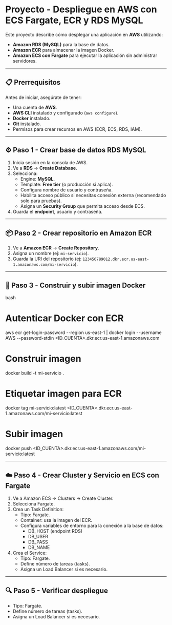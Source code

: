 # Proyecto - Despliegue en AWS con ECS Fargate, ECR y RDS MySQL

Este proyecto describe cómo desplegar una aplicación en **AWS** utilizando:
- **Amazon RDS (MySQL)** para la base de datos.
- **Amazon ECR** para almacenar la imagen Docker.
- **Amazon ECS con Fargate** para ejecutar la aplicación sin administrar servidores.

---

## 📋 Prerrequisitos

Antes de iniciar, asegúrate de tener:
- Una cuenta de **AWS**.
- **AWS CLI** instalado y configurado (`aws configure`).
- **Docker** instalado.
- **Git** instalado.
- Permisos para crear recursos en AWS (ECR, ECS, RDS, IAM).

---

## ⚙️ Paso 1 - Crear base de datos RDS MySQL

1. Inicia sesión en la consola de AWS.
2. Ve a **RDS** → **Create Database**.
3. Selecciona:
   - Engine: **MySQL**.
   - Template: **Free tier** (o producción si aplica).
   - Configura nombre de usuario y contraseña.
   - Habilita acceso público si necesitas conexión externa (recomendado solo para pruebas).
   - Asigna un **Security Group** que permita acceso desde ECS.
4. Guarda el **endpoint**, usuario y contraseña.

---

## 📦 Paso 2 - Crear repositorio en Amazon ECR

1. Ve a **Amazon ECR** → **Create Repository**.
2. Asigna un nombre (ej: `mi-servicio`).
3. Guarda la URI del repositorio (ej: `123456789012.dkr.ecr.us-east-1.amazonaws.com/mi-servicio`).

---

## 🐳 Paso 3 - Construir y subir imagen Docker

bash
# Autenticar Docker con ECR
aws ecr get-login-password --region us-east-1 | docker login --username AWS --password-stdin <ID_CUENTA>.dkr.ecr.us-east-1.amazonaws.com

# Construir imagen
docker build -t mi-servicio .

# Etiquetar imagen para ECR
docker tag mi-servicio:latest <ID_CUENTA>.dkr.ecr.us-east-1.amazonaws.com/mi-servicio:latest

# Subir imagen
docker push <ID_CUENTA>.dkr.ecr.us-east-1.amazonaws.com/mi-servicio:latest

---

## ☁️ Paso 4 - Crear Cluster y Servicio en ECS con Fargate

1. Ve a Amazon ECS → Clusters → Create Cluster.
2. Selecciona Fargate.
3. Crea un Task Definition:
   - Tipo: Fargate.
   - Container: usa la imagen del ECR.
   - Configura variables de entorno para la conexión a la base de datos:
     - DB_HOST (endpoint RDS)
     - DB_USER
     - DB_PASS
     - DB_NAME
4. Crea el Service:
   - Tipo: Fargate.
   - Define número de tareas (tasks).
   - Asigna un Load Balancer si es necesario.
  
---

## 🔍 Paso 5 - Verificar despliegue
  - Tipo: Fargate.
  - Define número de tareas (tasks).
  - Asigna un Load Balancer si es necesario.
